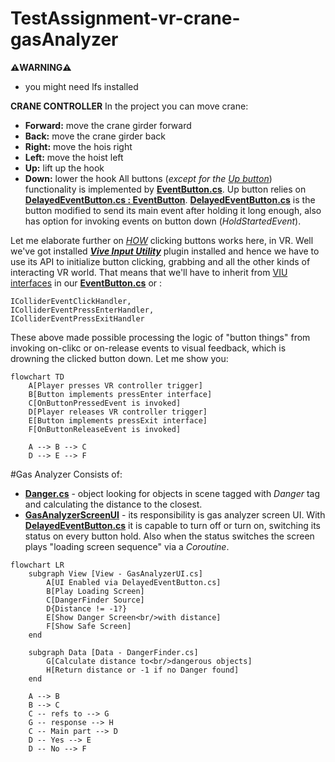 # TestAssignment-vr-crane-gasAnalyzer


**⚠️WARNING⚠️**
- you might need lfs installed

**CRANE CONTROLLER**
In the project you can move crane:
- **Forward:** move the crane girder forward
- **Back:** move the crane girder back
- **Right:** move the hois right
- **Left:** move the hoist left
- **Up:** lift up the hook
- **Down:** lower the hook
All buttons (*except for the <u>Up button</u>*) functionality is implemented by <ins>**EventButton.cs**</ins>. Up button relies on <ins>**DelayedEventButton.cs : EventButton**</ins>.  <ins>**DelayedEventButton.cs**</ins> is the button modified to send its main event after holding it long enough, also has option for invoking events on button down (*HoldStartedEvent*).

Let me elaborate further on *<ins>HOW</ins>* clicking buttons works here, in VR. Well we've got installed ***<ins>Vive Input Utility</ins>*** plugin installed and hence we have to use its API to initialize button clicking, grabbing and all the other kinds of interacting VR world. That means that we'll have to inherit from <ins>VIU interfaces</ins> in our <ins>**EventButton.cs**</ins> or : 
```
IColliderEventClickHandler, 
IColliderEventPressEnterHandler, 
IColliderEventPressExitHandler
```
These above made possible processing the logic of "button things" from invoking on-clikc or on-release events to visual feedback, which is drowning the clicked button down.
Let me show you:
```mermaid
flowchart TD
    A[Player presses VR controller trigger]
    B[Button implements pressEnter interface]
    C[OnButtonPressedEvent is invoked]
    D[Player releases VR controller trigger]
    E[Button implements pressExit interface]
    F[OnButtonReleaseEvent is invoked]

    A --> B --> C
    D --> E --> F
```
#Gas Analyzer
Consists of:
- **<ins>Danger.cs</ins>** - object looking for objects in scene tagged with *Danger* tag and calculating the distance to the closest.
- **<ins>GasAnalyzerScreenUI</ins>** - its responsibility is gas analyzer screen UI. With **<ins>DelayedEventButton.cs</ins>** it is capable to turn off or turn on, switching its status on every button hold. Also when the status switches the screen plays "loading screen sequence" via a *Coroutine*.
```mermaid
flowchart LR
    subgraph View [View - GasAnalyzerUI.cs]
        A[UI Enabled via DelayedEventButton.cs]
        B[Play Loading Screen]
        C[DangerFinder Source]
        D{Distance != -1?}
        E[Show Danger Screen<br/>with distance]
        F[Show Safe Screen]
    end

    subgraph Data [Data - DangerFinder.cs]
        G[Calculate distance to<br/>dangerous objects]
        H[Return distance or -1 if no Danger found]
    end

    A --> B
    B --> C
    C -- refs to --> G
    G -- response --> H
    C -- Main part --> D
    D -- Yes --> E
    D -- No --> F

```
